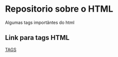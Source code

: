 # Repositorio sobre o HTML
Algumas tags importântes do html

## Link para tags HTML
[TAGS](https://www.w3schools.com/tags/default.asp)
